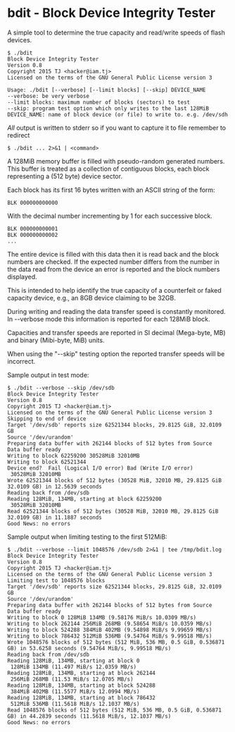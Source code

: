 # bdit - Block Device Integrity Tester

A simple tool to determine the true capacity and read/write speeds of flash devices.

    $ ./bdit
    Block Device Integrity Tester
    Version 0.8
    Copyright 2015 TJ <hacker@iam.tj>
    Licensed on the terms of the GNU General Public License version 3

    Usage: ./bdit [--verbose] [--limit blocks] [--skip] DEVICE_NAME
    --verbose: be very verbose
    --limit blocks: maximum number of blocks (sectors) to test
    --skip: program test option which only writes to the last 128MiB
    DEVICE_NAME: name of block device (or file) to write to. e.g. /dev/sdh

*All* output is written to stderr so if you want to capture it to file remember to redirect

    $ ./bdit ... 2>&1 | <command>


A 128MiB memory buffer is filled with pseudo-random generated numbers. This buffer is
treated as a collection of contiguous blocks, each block representing a (512 byte) device sector.

Each block has its first 16 bytes written with an ASCII string of the form:

    BLK 000000000000

With the decimal number incrementing by 1 for each successive block.

    BLK 000000000001
    BLK 000000000002
    ...

The entire device is filled with this data then it is read back and the
block numbers are checked. If the expected number differs from the number in
the data read from the device an error is reported and the block numbers displayed.

This is intended to help identify the true capacity of a counterfeit or faked capacity
device, e.g., an 8GB device claiming to be 32GB.

During writing and reading the data transfer speed is constantly monitored. In --verbose
mode this information is reported for each 128MiB block.

Capacities and transfer speeds are reported in SI decimal (Mega-byte, MB) and binary (Mibi-byte, MiB) units.

When using the "--skip" testing option the reported transfer speeds will be incorrect.

Sample output in test mode:

    $ ./bdit --verbose --skip /dev/sdb
    Block Device Integrity Tester
    Version 0.8
    Copyright 2015 TJ <hacker@iam.tj>
    Licensed on the terms of the GNU General Public License version 3
    Skipping to end of device
    Target '/dev/sdb' reports size 62521344 blocks, 29.8125 GiB, 32.0109 GB
    Source '/dev/urandom'
    Preparing data buffer with 262144 blocks of 512 bytes from Source
    Data buffer ready
    Writing to block 62259200 30528MiB 32010MB
    Writing to block 62521344
    Device end?  Fail (Logical I/O error) Bad (Write I/O error)
     30528MiB 32010MB
    Wrote 62521344 blocks of 512 bytes (30528 MiB, 32010 MB, 29.8125 GiB 32.0109 GB) in 12.5639 seconds
    Reading back from /dev/sdb
    Reading 128MiB, 134MB, starting at block 62259200
     30528MiB 32010MB
    Read 62521344 blocks of 512 bytes (30528 MiB, 32010 MB, 29.8125 GiB 32.0109 GB) in 11.1887 seconds
    Good News: no errors

Sample output when limiting testing to the first 512MiB:

    $ ./bdit --verbose --limit 1048576 /dev/sdb 2>&1 | tee /tmp/bdit.log
    Block Device Integrity Tester
    Version 0.8
    Copyright 2015 TJ <hacker@iam.tj>
    Licensed on the terms of the GNU General Public License version 3
    Limiting test to 1048576 blocks
    Target '/dev/sdb' reports size 62521344 blocks, 29.8125 GiB, 32.0109 GB
    Source '/dev/urandom'
    Preparing data buffer with 262144 blocks of 512 bytes from Source
    Data buffer ready
    Writing to block 0 128MiB 134MB (9.58176 MiB/s 10.0309 MB/s)
    Writing to block 262144 256MiB 268MB (9.58654 MiB/s 10.0359 MB/s)
    Writing to block 524288 384MiB 402MB (9.54898 MiB/s 9.99659 MB/s)
    Writing to block 786432 512MiB 536MB (9.54764 MiB/s 9.99518 MB/s)
    Wrote 1048576 blocks of 512 bytes (512 MiB, 536 MB, 0.5 GiB, 0.536871 GB) in 53.6258 seconds (9.54764 MiB/s, 9.99518 MB/s)
    Reading back from /dev/sdb
    Reading 128MiB, 134MB, starting at block 0
     128MiB 134MB (11.497 MiB/s 12.0359 MB/s)
    Reading 128MiB, 134MB, starting at block 262144
     256MiB 268MB (11.53 MiB/s 12.0705 MB/s)
    Reading 128MiB, 134MB, starting at block 524288
     384MiB 402MB (11.5577 MiB/s 12.0994 MB/s)
    Reading 128MiB, 134MB, starting at block 786432
     512MiB 536MB (11.5618 MiB/s 12.1037 MB/s)
    Read 1048576 blocks of 512 bytes (512 MiB, 536 MB, 0.5 GiB, 0.536871 GB) in 44.2839 seconds (11.5618 MiB/s, 12.1037 MB/s)
    Good News: no errors
